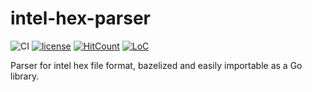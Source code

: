 # intel-hex-parser

![CI](https://github.com/mihaigalos/intel-hex-parser/workflows/CI/badge.svg) [![license](https://img.shields.io/badge/license-GPLv3-brightgreen.svg)](LICENSE) [![HitCount](http://hits.dwyl.com/mihaigalos/intel-hex-parser.svg)](http://hits.dwyl.com/mihaigalos/intel-hex-parser) [![LoC](https://tokei.rs/b1/github/mihaigalos/intel-hex-parser)](https://github.com/Aaronepower/tokei)

Parser for intel hex file format, bazelized and easily importable as a Go library.
